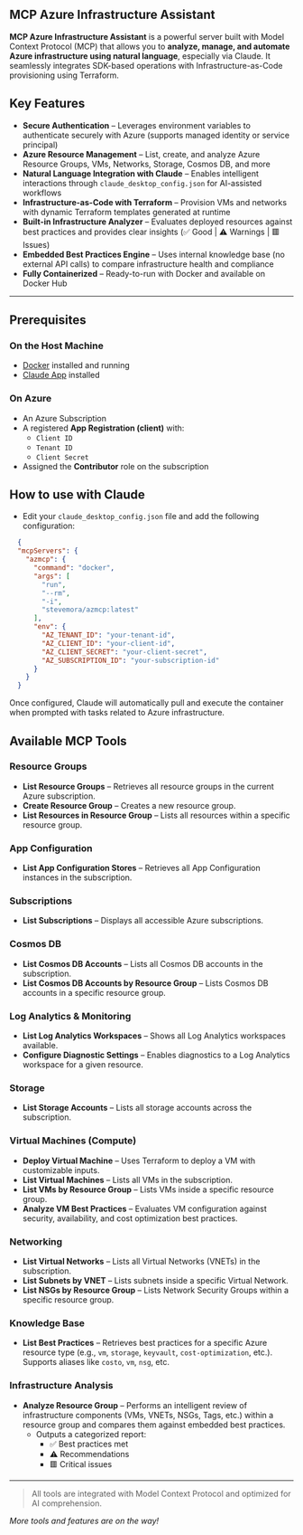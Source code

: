 ## MCP Azure Infrastructure Assistant

**MCP Azure Infrastructure Assistant** is a powerful server built with Model Context Protocol (MCP) that allows you to **analyze, manage, and automate Azure infrastructure using natural language**, especially via Claude. It seamlessly integrates SDK-based operations with Infrastructure-as-Code provisioning using Terraform.

## Key Features

-  **Secure Authentication** – Leverages environment variables to authenticate securely with Azure (supports managed identity or service principal)
-  **Azure Resource Management** – List, create, and analyze Azure Resource Groups, VMs, Networks, Storage, Cosmos DB, and more
-  **Natural Language Integration with Claude** – Enables intelligent interactions through `claude_desktop_config.json` for AI-assisted workflows
-  **Infrastructure-as-Code with Terraform** – Provision VMs and networks with dynamic Terraform templates generated at runtime
-  **Built-in Infrastructure Analyzer** – Evaluates deployed resources against best practices and provides clear insights (✅ Good | ⚠️ Warnings | 🟥 Issues)
-  **Embedded Best Practices Engine** – Uses internal knowledge base (no external API calls) to compare infrastructure health and compliance
-  **Fully Containerized** – Ready-to-run with Docker and available on Docker Hub

---

##  Prerequisites

### On the Host Machine
- [Docker](https://www.docker.com/) installed and running
- [Claude App](https://claude.ai/download) installed

### On Azure
- An Azure Subscription
- A registered **App Registration (client)** with:
  - `Client ID`
  - `Tenant ID`
  - `Client Secret`
- Assigned the **Contributor** role on the subscription

## How to use with Claude
- Edit your `claude_desktop_config.json` file and add the following configuration:
```json
  {
  "mcpServers": {
    "azmcp": {
      "command": "docker",
      "args": [
        "run",
        "--rm",
        "-i",
        "stevemora/azmcp:latest"
      ],
      "env": {
        "AZ_TENANT_ID": "your-tenant-id",
        "AZ_CLIENT_ID": "your-client-id",
        "AZ_CLIENT_SECRET": "your-client-secret",
        "AZ_SUBSCRIPTION_ID": "your-subscription-id"
      }
    }
  }
```
Once configured, Claude will automatically pull and execute the container when prompted with tasks related to Azure infrastructure.

## Available MCP Tools

### Resource Groups
- **List Resource Groups** – Retrieves all resource groups in the current Azure subscription.
- **Create Resource Group** – Creates a new resource group.
- **List Resources in Resource Group** – Lists all resources within a specific resource group.

### App Configuration
- **List App Configuration Stores** – Retrieves all App Configuration instances in the subscription.

### Subscriptions
- **List Subscriptions** – Displays all accessible Azure subscriptions.

### Cosmos DB
- **List Cosmos DB Accounts** – Lists all Cosmos DB accounts in the subscription.
- **List Cosmos DB Accounts by Resource Group** – Lists Cosmos DB accounts in a specific resource group.

### Log Analytics & Monitoring
- **List Log Analytics Workspaces** – Shows all Log Analytics workspaces available.
- **Configure Diagnostic Settings** – Enables diagnostics to a Log Analytics workspace for a given resource.

###  Storage
- **List Storage Accounts** – Lists all storage accounts across the subscription.

###  Virtual Machines (Compute)
- **Deploy Virtual Machine** – Uses Terraform to deploy a VM with customizable inputs.
- **List Virtual Machines** – Lists all VMs in the subscription.
- **List VMs by Resource Group** – Lists VMs inside a specific resource group.
- **Analyze VM Best Practices** – Evaluates VM configuration against security, availability, and cost optimization best practices.

### Networking
- **List Virtual Networks** – Lists all Virtual Networks (VNETs) in the subscription.
- **List Subnets by VNET** – Lists subnets inside a specific Virtual Network.
- **List NSGs by Resource Group** – Lists Network Security Groups within a specific resource group.

### Knowledge Base
- **List Best Practices** – Retrieves best practices for a specific Azure resource type (e.g., `vm`, `storage`, `keyvault`, `cost-optimization`, etc.). Supports aliases like `costo`, `vm`, `nsg`, etc.

### Infrastructure Analysis
- **Analyze Resource Group** – Performs an intelligent review of infrastructure components (VMs, VNETs, NSGs, Tags, etc.) within a resource group and compares them against embedded best practices.
  - Outputs a categorized report:
    - ✅ Best practices met
    - ⚠️ Recommendations
    - 🟥 Critical issues

---

>  All tools are integrated with Model Context Protocol and optimized for AI comprehension.

 *More tools and features are on the way!*
